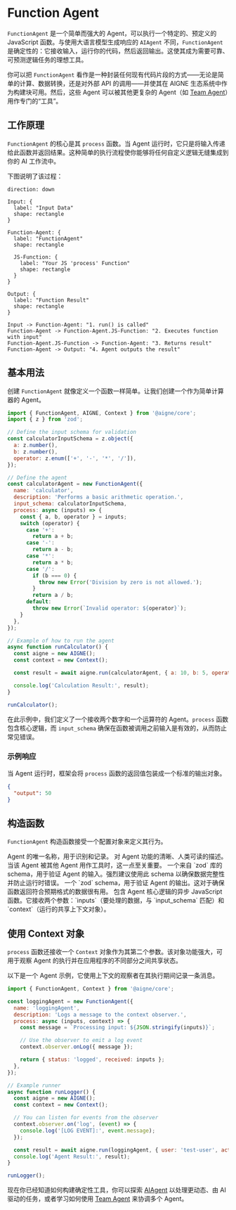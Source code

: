 # Function Agent

`FunctionAgent` 是一个简单而强大的 Agent，可以执行一个特定的、预定义的 JavaScript 函数。与使用大语言模型生成响应的 `AIAgent` 不同，`FunctionAgent` 是确定性的：它接收输入，运行你的代码，然后返回输出。这使其成为需要可靠、可预测逻辑任务的理想工具。

你可以把 `FunctionAgent` 看作是一种封装任何现有代码片段的方式——无论是简单的计算、数据转换，还是对外部 API 的调用——并使其在 AIGNE 生态系统中作为构建块可用。然后，这些 Agent 可以被其他更复杂的 Agent（如 [Team Agent](./core-agents-team-agent.md)）用作专门的“工具”。

## 工作原理

`FunctionAgent` 的核心是其 `process` 函数。当 Agent 运行时，它只是将输入传递给此函数并返回结果。这种简单的执行流程使你能够将任何自定义逻辑无缝集成到你的 AI 工作流中。

下图说明了该过程：

```d2
direction: down

Input: {
  label: "Input Data"
  shape: rectangle
}

Function-Agent: {
  label: "FunctionAgent"
  shape: rectangle

  JS-Function: {
    label: "Your JS 'process' Function"
    shape: rectangle
  }
}

Output: {
  label: "Function Result"
  shape: rectangle
}

Input -> Function-Agent: "1. run() is called"
Function-Agent -> Function-Agent.JS-Function: "2. Executes function with input"
Function-Agent.JS-Function -> Function-Agent: "3. Returns result"
Function-Agent -> Output: "4. Agent outputs the result"
```

## 基本用法

创建 `FunctionAgent` 就像定义一个函数一样简单。让我们创建一个作为简单计算器的 Agent。

```javascript Simple Calculator Agent icon=logos:javascript
import { FunctionAgent, AIGNE, Context } from '@aigne/core';
import { z } from 'zod';

// Define the input schema for validation
const calculatorInputSchema = z.object({
  a: z.number(),
  b: z.number(),
  operator: z.enum(['+', '-', '*', '/']),
});

// Define the agent
const calculatorAgent = new FunctionAgent({
  name: 'calculator',
  description: 'Performs a basic arithmetic operation.',
  input_schema: calculatorInputSchema,
  process: async (inputs) => {
    const { a, b, operator } = inputs;
    switch (operator) {
      case '+':
        return a + b;
      case '-':
        return a - b;
      case '*':
        return a * b;
      case '/':
        if (b === 0) {
          throw new Error('Division by zero is not allowed.');
        }
        return a / b;
      default:
        throw new Error(`Invalid operator: ${operator}`);
    }
  },
});

// Example of how to run the agent
async function runCalculator() {
  const aigne = new AIGNE();
  const context = new Context();

  const result = await aigne.run(calculatorAgent, { a: 10, b: 5, operator: '*' }, context);

  console.log('Calculation Result:', result);
}

runCalculator();
```

在此示例中，我们定义了一个接收两个数字和一个运算符的 Agent。`process` 函数包含核心逻辑，而 `input_schema` 确保在函数被调用之前输入是有效的，从而防止常见错误。

### 示例响应

当 Agent 运行时，框架会将 `process` 函数的返回值包装成一个标准的输出对象。

```json Response icon=mdi:code-json
{
  "output": 50
}
```

## 构造函数

`FunctionAgent` 构造函数接受一个配置对象来定义其行为。

<x-field-group>
  <x-field data-name="name" data-type="string" data-required="true">
    <x-field-desc markdown>Agent 的唯一名称，用于识别和记录。</x-field-desc>
  </x-field>
  <x-field data-name="description" data-type="string" data-required="true">
    <x-field-desc markdown>对 Agent 功能的清晰、人类可读的描述。当该 Agent 被其他 Agent 用作工具时，这一点至关重要。</x-field-desc>
  </x-field>
  <x-field data-name="input_schema" data-type="z.ZodObject" data-required="false">
    <x-field-desc markdown>一个来自 `zod` 库的 schema，用于验证 Agent 的输入。强烈建议使用此 schema 以确保数据完整性并防止运行时错误。</x-field-desc>
  </x-field>
  <x-field data-name="output_schema" data-type="z.ZodObject" data-required="false">
    <x-field-desc markdown>一个 `zod` schema，用于验证 Agent 的输出。这对于确保函数返回符合预期格式的数据很有用。</x-field-desc>
  </x-field>
  <x-field data-name="process" data-type="(inputs: T_in, context: Context) => Promise<T_out>" data-required="true">
    <x-field-desc markdown>包含 Agent 核心逻辑的异步 JavaScript 函数。它接收两个参数：`inputs`（要处理的数据，与 `input_schema` 匹配）和 `context`（运行的共享上下文对象）。</x-field-desc>
  </x-field>
</x-field-group>

## 使用 Context 对象

`process` 函数还接收一个 `Context` 对象作为其第二个参数。该对象功能强大，可用于观察 Agent 的执行并在应用程序的不同部分之间共享状态。

以下是一个 Agent 示例，它使用上下文的观察者在其执行期间记录一条消息。

```javascript Logging Agent icon=logos:javascript
import { FunctionAgent, Context } from '@aigne/core';

const loggingAgent = new FunctionAgent({
  name: 'loggingAgent',
  description: 'Logs a message to the context observer.',
  process: async (inputs, context) => {
    const message = `Processing input: ${JSON.stringify(inputs)}`;

    // Use the observer to emit a log event
    context.observer.onLog({ message });

    return { status: 'logged', received: inputs };
  },
});

// Example runner
async function runLogger() {
  const aigne = new AIGNE();
  const context = new Context();

  // You can listen for events from the observer
  context.observer.on('log', (event) => {
    console.log('[LOG EVENT]:', event.message);
  });

  const result = await aigne.run(loggingAgent, { user: 'test-user', action: 'login' }, context);
  console.log('Agent Result:', result);
}

runLogger();
```

现在你已经知道如何构建确定性工具，你可以探索 [AIAgent](./core-agents-ai-agent.md) 以处理更动态、由 AI 驱动的任务，或者学习如何使用 [Team Agent](./core-agents-team-agent.md) 来协调多个 Agent。